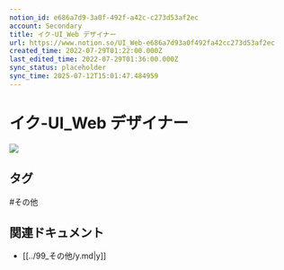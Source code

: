 ```yaml
---
notion_id: e686a7d9-3a0f-492f-a42c-c273d53af2ec
account: Secondary
title: イク-UI_Web デザイナー
url: https://www.notion.so/UI_Web-e686a7d93a0f492fa42cc273d53af2ec
created_time: 2022-07-29T01:22:00.000Z
last_edited_time: 2022-07-29T01:36:00.000Z
sync_status: placeholder
sync_time: 2025-07-12T15:01:47.484959
---
```

# イク-UI_Web デザイナー

![](https://ryota-noz.work/wp-content/themes/cocoon-child-master/images/design_g_img/8.jpg)

## タグ

#その他 

## 関連ドキュメント

- [[../99_その他/y.md|y]]
